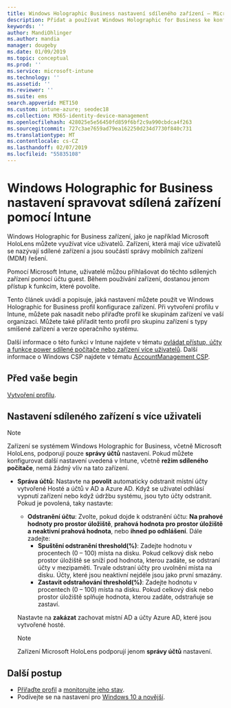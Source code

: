 ```yaml
---
title: Windows Holographic Business nastavení sdíleného zařízení – Microsoft Intune – Azure | Dokumentace Microsoftu
description: Přidat a používat Windows Holographic for Business ke konfiguraci zařízení, která jsou sdílená nebo použít víc uživatelů v Microsoft Intune. Zobrazit seznam nastavení pro správu účtu a co dělají na zařízeních, včetně Microsoft HoloLens.
keywords: ''
author: MandiOhlinger
ms.author: mandia
manager: dougeby
ms.date: 01/09/2019
ms.topic: conceptual
ms.prod: ''
ms.service: microsoft-intune
ms.technology: ''
ms.assetid: ''
ms.reviewer: ''
ms.suite: ems
search.appverid: MET150
ms.custom: intune-azure; seodec18
ms.collection: M365-identity-device-management
ms.openlocfilehash: 428025e5e56450fd859f6bf2c9a990cbdca4f263
ms.sourcegitcommit: 727c3ae7659ad79ea162250d234d7730f840c731
ms.translationtype: MT
ms.contentlocale: cs-CZ
ms.lasthandoff: 02/07/2019
ms.locfileid: "55835108"
---
```

# <a name="windows-holographic-for-business-settings-to-manage-shared-devices-using-intune"></a>Windows Holographic for Business nastavení spravovat sdílená zařízení pomocí Intune

Windows Holographic for Business zařízení, jako je například Microsoft HoloLens můžete využívat více uživatelů. Zařízení, která mají více uživatelů se nazývají sdílené zařízení a jsou součástí správy mobilních zařízení (MDM) řešení.

Pomocí Microsoft Intune, uživatelé můžou přihlašovat do těchto sdílených zařízení pomocí účtu guest. Během používání zařízení, dostanou jenom přístup k funkcím, které povolíte.

Tento článek uvádí a popisuje, jaká nastavení můžete použít ve Windows Holographic for Business profil konfigurace zařízení. Při vytvoření profilu v Intune, můžete pak nasadit nebo přiřaďte profil ke skupinám zařízení ve vaší organizaci. Můžete také přiřadit tento profil pro skupinu zařízení s typy smíšené zařízení a verze operačního systému.

Další informace o této funkci v Intune najdete v tématu [ovládat přístup, účty a funkce power sdílené počítače nebo zařízení více uživatelů](shared-user-device-settings.md). Další informace o Windows CSP najdete v tématu [AccountManagement CSP](https://docs.microsoft.com/windows/client-management/mdm/accountmanagement-csp).

## <a name="before-your-begin"></a>Před vaše begin

[Vytvoření profilu](shared-user-device-settings.md).

## <a name="shared-multi-user-device-settings"></a>Nastavení sdíleného zařízení s více uživateli

> [!NOTE]
> Zařízení se systémem Windows Holographic for Business, včetně Microsoft HoloLens, podporují pouze **správy účtů** nastavení. Pokud můžete konfigurovat další nastavení uvedená v Intune, včetně **režim sdíleného počítače**, nemá žádný vliv na tato zařízení.

- **Správa účtů**: Nastavte na **povolit** automaticky odstranit místní účty vytvořené Hosté a účtů v AD a Azure AD. Když se uživatel odhlásí vypnutí zařízení nebo když údržbu systému, jsou tyto účty odstranit. Pokud je povolená, taky nastavte:
  - **Odstranění účtu**: Zvolte, pokud dojde k odstranění účtu: **Na prahové hodnoty pro prostor úložiště**, **prahová hodnota pro prostor úložiště a neaktivní prahová hodnota**, nebo **ihned po odhlášení**. Dále zadejte:
    - **Spuštění odstranění threshold(%)**: Zadejte hodnotu v procentech (0 – 100) místa na disku. Pokud celkový disk nebo prostor úložiště se sníží pod hodnota, kterou zadáte, se odstraní účty v mezipaměti. Trvale odstraní účty pro uvolnění místa na disku. Účty, které jsou neaktivní nejdéle jsou jako první smazány.
    - **Zastavit odstraňování threshold(%)**: Zadejte hodnotu v procentech (0 – 100) místa na disku. Pokud celkový disk nebo prostor úložiště splňuje hodnota, kterou zadáte, odstraňuje se zastaví.

  Nastavte na **zakázat** zachovat místní AD a účty Azure AD, které jsou vytvořené hosté.

  > [!NOTE]
  > Zařízení Microsoft HoloLens podporují jenom **správy účtů** nastavení.

## <a name="next-steps"></a>Další postup

- [Přiřaďte profil](device-profile-assign.md) a [monitorujte jeho stav](device-profile-monitor.md).
- Podívejte se na nastavení pro [Windows 10 a novější](shared-user-device-settings-windows.md).
